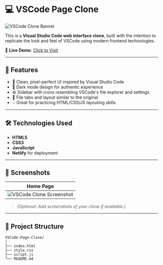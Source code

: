 # 💻 VSCode Page Clone

![VSCode Clone Banner](sr) <!-- 👈 Replace with your real image URL -->

This is a **Visual Studio Code web interface clone**, built with the intention to replicate the look and feel of VSCode using modern frontend technologies.

🚀 **Live Demo**: [Click to Visit](https://sadik-rangrej-calculator.netlify.app/)

---

## 🧾 Features

- 🎨 Clean, pixel-perfect UI inspired by Visual Studio Code
- 🌙 Dark mode design for authentic experience
- ⚙️ Sidebar with icons resembling VSCode's file explorer and settings
- 📁 File tabs and layout similar to the original
- 💡 Great for practicing HTML/CSS/JS layouting skills

---

## 🛠️ Technologies Used

- **HTML5**
- **CSS3**
- **JavaScript**
- **Netlify** for deployment

---

## 📸 Screenshots

| Home Page |
|-----------|
| ![VSCode Clone Screenshot](https://your-screenshot-url-if-any) |

> _(Optional: Add screenshots of your clone if available.)_

---

## 📁 Project Structure

```plaintext
VSCode-Page-Clone/
│
├── index.html
├── style.css
├── script.js
└── README.md
